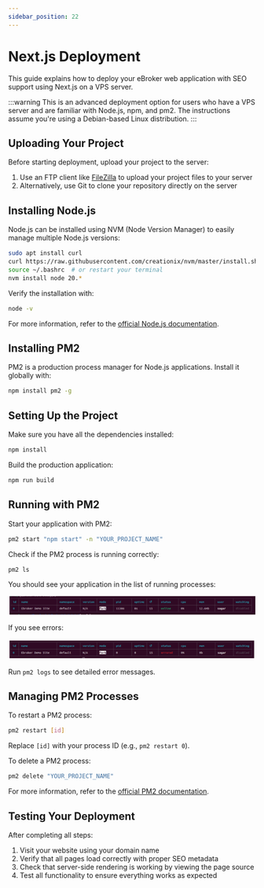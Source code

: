 ```yaml
---
sidebar_position: 22
---
```


# Next.js Deployment

This guide explains how to deploy your eBroker web application with SEO support using Next.js on a VPS server.

:::warning
This is an advanced deployment option for users who have a VPS server and are familiar with Node.js, npm, and pm2. The instructions assume you're using a Debian-based Linux distribution.
:::

## Uploading Your Project

Before starting deployment, upload your project to the server:

1. Use an FTP client like [FileZilla](https://filezilla-project.org/download.php) to upload your project files to your server
2. Alternatively, use Git to clone your repository directly on the server

## Installing Node.js

Node.js can be installed using NVM (Node Version Manager) to easily manage multiple Node.js versions:

```bash
sudo apt install curl
curl https://raw.githubusercontent.com/creationix/nvm/master/install.sh | bash
source ~/.bashrc  # or restart your terminal
nvm install node 20.*
```

Verify the installation with:

```bash
node -v
```

For more information, refer to the [official Node.js documentation](https://nodejs.org/docs/latest/api/).

## Installing PM2

PM2 is a production process manager for Node.js applications. Install it globally with:

```bash
npm install pm2 -g
```

<!--
## Configuring Apache Proxy

Before configuring Apache, enable the necessary modules:

```bash
sudo a2enmod proxy_ajp
sudo a2enmod rewrite
sudo a2enmod deflate
sudo a2enmod proxy_balancer
sudo a2enmod proxy_connect
sudo a2enmod proxy_html
```

Create a reverse proxy for the Node.js server in your Apache server settings:

```apache
<Location />
ProxyPass http://localhost:8001/
</Location>
```

![Proxy Config](/images/web/proxy_config.png) -->

## Setting Up the Project

Make sure you have all the dependencies installed:

```bash
npm install
```

Build the production application:

```bash
npm run build
```

## Running with PM2

Start your application with PM2:

```bash
pm2 start "npm start" -n "YOUR_PROJECT_NAME"
```

Check if the PM2 process is running correctly:

```bash
pm2 ls
```

You should see your application in the list of running processes:

![PM2 Success](/images/web/pm2_success.png)

If you see errors:

![PM2 Error](/images/web/pm2_error.png)

Run `pm2 logs` to see detailed error messages.

## Managing PM2 Processes

To restart a PM2 process:

```bash
pm2 restart [id]
```

Replace `[id]` with your process ID (e.g., `pm2 restart 0`).

To delete a PM2 process:

```bash
pm2 delete "YOUR_PROJECT_NAME"
```

For more information, refer to the [official PM2 documentation](https://pm2.keymetrics.io/docs/usage/quick-start/).

## Testing Your Deployment

After completing all steps:

1. Visit your website using your domain name
2. Verify that all pages load correctly with proper SEO metadata
3. Check that server-side rendering is working by viewing the page source
4. Test all functionality to ensure everything works as expected
